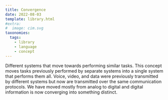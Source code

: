 ```yaml
---
title: Convergence
date: 2022-08-03
template: library.html
#extra:
#  image: cim.svg
taxonomies:
  tags:
    - library
    - language
    - concept
---
```


Different systems that move towards performing similar tasks. This concept moves tasks previously performed by separate systems into a single system that performs them all. Voice, video, and data were previously transmitted by different systems but now are transmitted over the same communication protocols. We have moved mostly from analog to digital and digital information is now converging into something distinct.